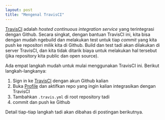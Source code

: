 ```yaml
---
layout: post
title: "Mengenal TravisCI"
---
```


[TravisCI](http://docs.travis-ci.com/) adalah *hosted continuous integration
service* yang terintegrasi dengan Github. Secara singkat, dengan bantuan
TravisCI ini, kita bisa dengan mudah ngebuild dan melakukan test untuk tiap
*commit* yang kita push ke repositori milik kita di Github. Build dan test
tadi akan dilakukan di server TravisCI, dan kita tidak ditarik biaya untuk
melakukan hal tersebut (jika repository kita public dan open source).

Ada empat langkah mudah untuk mulai menggunakan TravisCI ini. Berikut
langkah-langkanya:

1. Sign in ke [TravisCI][travis] dengan akun Github kalian
2. Buka [Profile](http://travis-ci.org/profile) dan aktifkan repo yang ingin
   kalian integrasikan dengan TravisCI
3. Tambahkan `.travis.yml` di root repository tadi
4. commit dan push ke Github

Detail tiap-tiap langkah tadi akan dibahas di postingan berikutnya.

[travis]: http://travis-ci.org/
